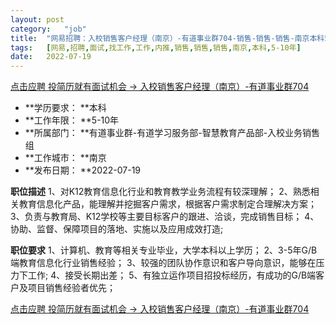 ```yaml
---
layout:	post
category:	"job"
title:	"网易招聘：入校销售客户经理（南京）-有道事业群704-销售-销售-销售-南京本科5-10年"
tags:	[网易,招聘,面试,找工作,工作,内推,销售,销售,销售,南京,本科,5-10年]
date:	2022-07-19
---
```


[点击应聘 投简历就有面试机会 -> 入校销售客户经理（南京）-有道事业群704](http://mobile.bole.netease.com/bole/boleDetail?id=41647&employeeId=346f03c3cda5f04c&key=all)



- **学历要求： **本科
- **工作年限： **5-10年
- **所属部门： **有道事业群-有道学习服务部-智慧教育产品部-入校业务销售组
- **工作城市： **南京
- **发布日期： **2022-07-19



**职位描述**
1、对K12教育信息化行业和教育教学业务流程有较深理解；
2、熟悉相关教育信息化产品，能理解并挖掘客户需求，根据客户需求制定合理解决方案；
3、负责与教育局、K12学校等主要目标客户的跟进、洽谈，完成销售目标；
4、协助、监督、保障项目的落地、实施以及应用成效打造;



**职位要求**
1、计算机、教育等相关专业毕业，大学本科以上学历；
2、3-5年G/B端教育信息化行业销售经验；
3、较强的团队协作意识和客户导向意识，能够在压力下工作;
4、接受长期出差；
5、有独立运作项目招投标经历，有成功的G/B端客户及项目销售经验者优先；



[点击应聘 投简历就有面试机会 -> 入校销售客户经理（南京）-有道事业群704](http://mobile.bole.netease.com/bole/boleDetail?id=41647&employeeId=346f03c3cda5f04c&key=all)
